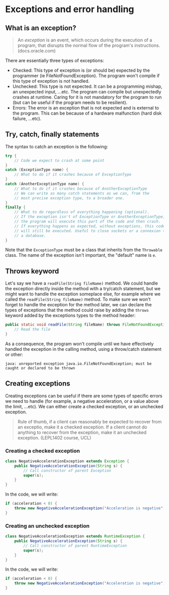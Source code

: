 # Exceptions and error handling

## What is an exception?
> An *exception* is an event, which occurs during the execution of a program, that disrupts the normal flow of the program's instructions. (docs.oracle.com)

There are essentially three types of exceptions:
- Checked: This type of exception is (or should be) expected by the programmer (ie FileNotFoundException). The program won't compile if this type of exception is not handled.
- Unchecked: This type is not expected. It can be a programming mishap, an unexpected input, ...etc. The program can compile but unexpectedly crashes at runtime. Caring for it is not mandatory for the program to run (but can be useful if the program needs to be resilient).
- Errors: The error is an exception that is not expected and is external to the program. This can be because of a hardware malfunction (hard disk failure, ...etc).


## Try, catch, finally statements
The syntax to catch an exception is the following:
```java
try {
    // Code we expect to crash at some point
}
catch (ExceptionType name) {
    // What to do if it crashes because of ExceptionType
}
catch (AnotherExceptionType name) {
    // What to do if it crashes because of AnotherExceptionType
    // We can write as many catch statements as we can, from the
    // most precise exception type, to a broader one.
}
finally {
    // What to do regardless of everything happening (optional).
    // If the exception isn't of ExceptionType or AnotherExceptionType,
    // the program will execute this part of the code and then crash.
    // If everything happens as expected, without exceptions, this code
    // will still be executed. Useful to close sockets or a connexion to
    // a database.
}
```
Note that the `ExceptionType` must be a class that inherits from the `Throwable` class. The name of the exception isn't important, the "default" name is `e`.

## Throws keyword
Let's say we have a `readFile(String fileName)` method. We could handle the exception directly inside the method with a try/catch statement, but we might want to handle the exception someplace else, for example where we called the `readFile(String fileName)` method. To make sure we won't forget to handle the exception for the method later, we can declare the types of exceptions that the method could raise by adding the `throws` keyword added by the exceptions types to the method header:
```java
public static void readFile(String fileName) throws FileNotFoundException {
    // Read the file
}
```
As a consequence, the program won't compile until we have effectively handled the exception in the calling method, using a throw/catch statement or other:
```
java: unreported exception java.io.FileNotFoundException; must be caught or declared to be thrown
```

## Creating exceptions
Creating exceptions can be useful if there are some types of specific errors we need to handle (for example, a negative acceleration, or a value above the limit, ...etc).
We can either create a checked exception, or an unchecked exception.
> Rule of thumb, if a client can reasonably be expected to recover from an exceptio, make it a checked exception. If a client cannot do anything to recover from the exception, make it an unchecked exception. (LEPL1402 course, UCL)

### Creating a checked exception
```java
class NegativeAccelerationException extends Exception {
    public NegativeAccelerationException(String s) {
        // Call constructor of parent Exception
        super(s);
    }
}
```
In the code, we will write:
```java
if (acceleration < 0) {
    throw new NegativeAccelerationException("Acceleration is negative");
}
```

### Creating an unchecked exception
```java
class NegativeAccelerationException extends RuntimeException {
    public NegativeAccelerationException(String s) {
        // Call constructor of parent RuntimeException
        super(s);
    }
}
```
In the code, we will write:
```java
if (acceleration < 0) {
    throw new NegativeAccelerationException("Acceleration is negative");
}
```

